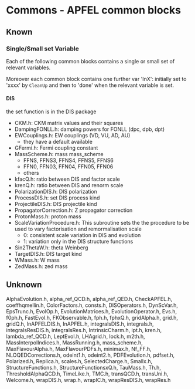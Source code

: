 # Commons - APFEL common blocks

## Known

### Single/Small set Variable
Each of the following common blocks contains a single or small set of relevant variables.

Moreover each common block contains one further var 'InX':
initially set to 'xxxx' by `CleanUp` and then to 'done' when the relevant variable is set.

#### DIS
the set function is in the DIS package

- CKM.h: CKM matrix values and their squares
- DampingFONLL.h: damping powers for FONLL (dpc, dpb, dpt)
- EWCouplings.h: EW couplings (VD, VU, AD, AU)
    - they have a default available
- GFermi.h: Fermi coupling constant
- MassScheme.h: mass mass_scheme
    - FFNS, FFNS3, FFNS4, FFNS5, FFNS6
    - FFN0, FFN03, FFN04, FFN05, FFN06
    - others
- kfacQ.h: ratio between DIS and factor scale
- krenQ.h: ratio between DIS and renorm scale
- PolarizationDIS.h: DIS polarization
- ProcessDIS.h: set DIS process kind
- ProjectileDIS.h: DIS projectile kind
- PropagatorCorrection.h: Z propagator correction
- ProtonMass.h: proton mass
- ScaleVariationProcedure.h: This subroutine sets the the procedure to be used to vary factorisation and remormalisation scale
    - 0: consistent scale variation in DIS and evolution 
    - 1: variation only in the DIS structure functions
- Sin2ThetaW.h: theta Weinberg
- TargetDIS.h: DIS target kind
- WMass.h: W mass
- ZedMass.h: zed mass


## Unknown

AlphaEvolution.h, alpha_ref_QCD.h, alpha_ref_QED.h, CheckAPFEL.h, coeffhqmellin.h, ColorFactors.h, consts.h, DISOperators.h, DynScVar.h, EpsTrunc.h, EvolOp.h, EvolutionMatrices.h, EvolutionOperator.h, Evs.h, f0ph.h, FastEvol.h, FKObservable.h, fph.h, fphxQ.h, gridAlpha.h, grid.h, gridQ.h, InAPFELDIS.h, InAPFEL.h, integralsDIS.h, integrals.h, integralsResDIS.h, integralsRes.h, IntrinsicCharm.h, ipt.h, kren.h, lambda_ref_QCD.h, LeptEvol.h, LHAgrid.h, lock.h, m2th.h, MassInterpolIndices.h, MassRunning.h, mass_scheme.h, MaxFlavourAlpha.h, MaxFlavourPDFs.h, minimax.h, Nf_FF.h, NLOQEDCorrections.h, odeint1.h, odeint2.h, PDFEvolution.h, pdfset.h, Polarized.h, Replica.h, scales.h, SelectedCharge.h, Smallx.h, StructureFunctions.h, StructureFunctionsxQ.h, TauMass.h, Th.h, ThresholdAlphaQCD.h, TimeLike.h, TMC.h, transQCD.h, transUni.h, Welcome.h, wrapDIS.h, wrap.h, wrapIC.h, wrapResDIS.h, wrapRes.h 
